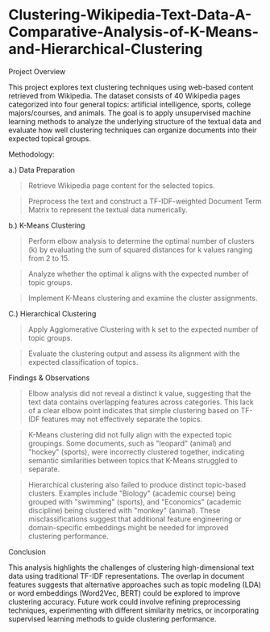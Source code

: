 # Clustering-Wikipedia-Text-Data-A-Comparative-Analysis-of-K-Means-and-Hierarchical-Clustering

Project Overview

This project explores text clustering techniques using web-based content retrieved from Wikipedia. The dataset consists of 40 Wikipedia pages categorized into four general topics: artificial intelligence, sports, college majors/courses, and animals. The goal is to apply unsupervised machine learning methods to analyze the underlying structure of the textual data and evaluate how well clustering techniques can organize documents into their expected topical groups.

Methodology:

a.) Data Preparation

> Retrieve Wikipedia page content for the selected topics.

> Preprocess the text and construct a TF-IDF-weighted Document Term Matrix to represent the textual data numerically.

b.) K-Means Clustering

> Perform elbow analysis to determine the optimal number of clusters (k) by evaluating the sum of squared distances for k values ranging from 2 to 15.

> Analyze whether the optimal k aligns with the expected number of topic groups.

> Implement K-Means clustering and examine the cluster assignments.

C.) Hierarchical Clustering

> Apply Agglomerative Clustering with k set to the expected number of topic groups.

> Evaluate the clustering output and assess its alignment with the expected classification of topics.

Findings & Observations

> Elbow analysis did not reveal a distinct k value, suggesting that the text data contains overlapping features across categories. This lack of a clear elbow point indicates that simple clustering based on TF-IDF features may not effectively separate the topics.

> K-Means clustering did not fully align with the expected topic groupings. Some documents, such as "leopard" (animal) and "hockey" (sports), were incorrectly clustered together, indicating semantic similarities between topics that K-Means struggled to separate.

> Hierarchical clustering also failed to produce distinct topic-based clusters. Examples include "Biology" (academic course) being grouped with "swimming" (sports), and "Economics" (academic discipline) being clustered with "monkey" (animal). These misclassifications suggest that additional feature engineering or domain-specific embeddings might be needed for improved clustering performance.

Conclusion

This analysis highlights the challenges of clustering high-dimensional text data using traditional TF-IDF representations. The overlap in document features suggests that alternative approaches such as topic modeling (LDA) or word embeddings (Word2Vec, BERT) could be explored to improve clustering accuracy. Future work could involve refining preprocessing techniques, experimenting with different similarity metrics, or incorporating supervised learning methods to guide clustering performance.

